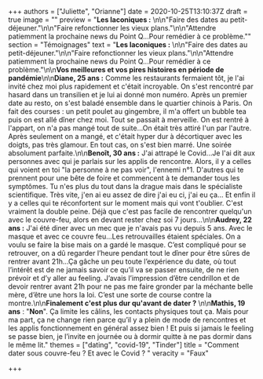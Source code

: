 +++
authors = ["Juliette", "Orianne"]
date = 2020-10-25T13:10:37Z
draft = true
image = ""
preview = "**Les laconiques :** \n\n\"Faire des dates au petit-déjeuner.\"\n\n\"Faire refonctionner les vieux plans.\"\n\n\"Attendre patiemment la prochaine news du Point Q...Pour remédier à ce problème.\""
section = "Témoignages"
text = "**Les laconiques :** \n\n\"Faire des dates au petit-déjeuner.\"\n\n\"Faire refonctionner les vieux plans.\"\n\n\"Attendre patiemment la prochaine news du Point Q...Pour remédier à ce problème.\"\n\n**Vos meilleures et vos pires histoires en période de pandémie**\n\n**Diane, 25 ans :** Comme les restaurants fermaient tôt, je l'ai invité chez moi plus rapidement et c'était incroyable. On s'est rencontré par hasard dans un transilien et je lui ai donné mon numéro. Après un premier date au resto, on s'est baladé ensemble dans le quartier chinois à Paris. On fait des courses : un petit poulet au gingembre, il m'a offert un bubble tea puis on est allé dîner chez moi. Tout se passait à merveille. On est rentré à l'appart, on n'a pas mangé tout de suite...On était très attiré l'un par l'autre. Après seulement on a mangé, et c'était hyper dur à décortiquer avec les doigts, pas très glamour. En tout cas, on s'est bien marré. Une soirée absolument parfaite.\n\n**Benoît, 30 ans :** J'ai attrapé le Covid...Je l'ai dit aux personnes avec qui je parlais sur les applis de rencontre. Alors, il y a celles qui voient en toi \"la personne à ne pas voir\", l'ennemi n°1. D'autres qui te prennent pour une bête de foire et commencent à te demander tous les symptômes. Tu n'es plus du tout dans la drague mais dans le spécialiste scientifique. Très vite, j'en ai eu assez de dire j'ai eu ci, j'ai eu ça... Et enfin il y a celles qui te réconfortent sur le moment mais qui vont t'oublier. C'est vraiment la double peine. Déjà que c'est pas facile de rencontrer quelqu'un avec le couvre-feu, alors en devant rester chez soi 7 jours...\n\n**Audrey, 22 ans :** J'ai été diner avec un mec que je n'avais pas vu depuis 5 ans. Avec le masque et avec ce couvre feu...Les retrouvailles étaient spéciales. On a voulu se faire la bise mais on a gardé le masque. C’est compliqué pour se retrouver, on a dû regarder l’heure pendant tout le dîner pour être sûres de rentrer avant 21h...Ça gâche un peu toute l’expérience du date, où tout l’intérêt est de ne jamais savoir ce qu’il va se passer ensuite, de ne rien prévoir et d’y aller au feeling. J’avais l’impression d’être cendrillon et de devoir rentrer avant 21h pour ne pas me faire gronder par la méchante belle mère, d’être une hors la loi. C’est une sorte de course contre la montre.\n\n**Finalement c'est plus dur qu'avant de dater ?** \n\n**Mathis, 19 ans** : \"**Non**\". Ça limite les câlins, les contacts physiques tout ça. Mais pour ma part, ça ne change rien parce qu’il y a plein de mode de rencontres et les applis fonctionnement en général assez bien ! Et puis si jamais le feeling se passe bien, je l’invite en journée ou à dormir quitte à ne pas dormir dans le même lit."
themes = ["dating", "covid-19", "Tinder"]
title = "Comment dater sous couvre-feu ? Et avec le Covid ? "
veracity = "Faux"

+++
